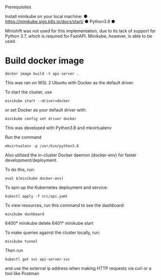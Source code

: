 Prerequisites

Install minikube on your local machine:
● https://minikube.sigs.k8s.io/docs/start/
● Python3.8
● 


Minishift was not used for this implementation, due to its lack of support for Python 3.7, which is required for FastAPI. Minikube, however, is able to be used. 




# Build docker image

`docker image build -t api-server .`




This was ran on WSL 2 Ubuntu with Docker as the default driver. 

To start the cluster, use 

`minikube start --driver=docker`


or set Docker as your default driver with:

`minikube config set driver docker`





This was developed with Python3.8 and mkvirtualenv

Run the command 

`mkvirtualenv -p /usr/bin/python3.8 `



Also utilized the in-cluster Docker daemon (docker-env) for faster development/deployment. 

To do this, run:

`eval $(minikube docker-env)`





To spin up the Kubernetes deployment and service:

`kubectl apply -f src/api.yaml`




To view resources, run this command to see the dashboard:

`minikube dashboard`


 6400* minikube delete
 6401* minikube start

To make queries against the cluster locally, run:

`minikube tunnel`

Then run 

`kubectl get svc api-server-svc`

and use the external ip address when making HTTP
requests via curl or a tool like Postman 


